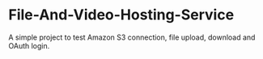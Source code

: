 # File-And-Video-Hosting-Service

A simple project to test Amazon S3 connection, file upload, download and OAuth login.
